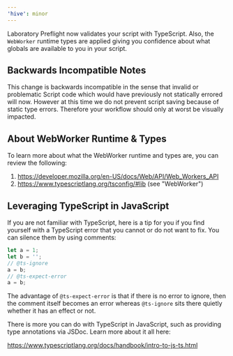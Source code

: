 ```yaml
---
'hive': minor
---
```


Laboratory Preflight now validates your script with TypeScript. Also, the `WebWorker` runtime types are applied giving you confidence about what globals are available to you in your script.

## Backwards Incompatible Notes

This change is backwards incompatible in the sense that invalid or problematic Script code which would have previously not statically errored will now. However at this time we do not prevent script saving because of static type errors. Therefore your workflow should only at worst be visually impacted.

## About WebWorker Runtime & Types

To learn more about what the WebWorker runtime and types are, you can review the following:

1. https://developer.mozilla.org/en-US/docs/Web/API/Web_Workers_API
2. https://www.typescriptlang.org/tsconfig/#lib (see "WebWorker")


## Leveraging TypeScript in JavaScript

If you are not familiar with TypeScript, here is a tip for you if you find yourself with a TypeScript error that you cannot or do not want to fix. You can silence them by using comments:

```js
let a = 1;
let b = '';
// @ts-ignore
a = b;
// @ts-expect-error
a = b;
```

The advantage of `@ts-expect-error` is that if there is no error to ignore, then the comment itself becomes an error whereas `@ts-ignore` sits there quietly whether it has an effect or not.

There is more you can do with TypeScript in JavaScript, such as providing type annotations via JSDoc. Learn more about it all here:

https://www.typescriptlang.org/docs/handbook/intro-to-js-ts.html
